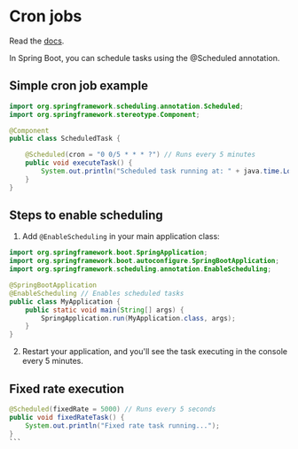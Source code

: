 # Cron jobs

Read the [docs](https://docs.spring.io/spring-boot/reference/features/task-execution-and-scheduling.html).

In Spring Boot, you can schedule tasks using the @Scheduled annotation.

## Simple cron job example

```java
import org.springframework.scheduling.annotation.Scheduled;
import org.springframework.stereotype.Component;

@Component
public class ScheduledTask {

    @Scheduled(cron = "0 0/5 * * * ?") // Runs every 5 minutes
    public void executeTask() {
        System.out.println("Scheduled task running at: " + java.time.LocalDateTime.now());
    }
}
```

## Steps to enable scheduling

1. Add `@EnableScheduling` in your main application class:

```java
import org.springframework.boot.SpringApplication;
import org.springframework.boot.autoconfigure.SpringBootApplication;
import org.springframework.scheduling.annotation.EnableScheduling;

@SpringBootApplication
@EnableScheduling // Enables scheduled tasks
public class MyApplication {
    public static void main(String[] args) {
        SpringApplication.run(MyApplication.class, args);
    }
}
```

2. Restart your application, and you'll see the task executing in the console every 5 minutes.

## Fixed rate execution

````java
@Scheduled(fixedRate = 5000) // Runs every 5 seconds
public void fixedRateTask() {
    System.out.println("Fixed rate task running...");
}
```
````
